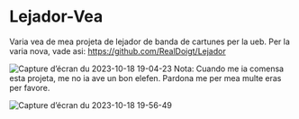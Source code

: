 # Lejador-Vea
Varia vea de mea projeta de lejador de banda de cartunes per la ueb. Per la varia nova, vade asi: https://github.com/RealDoigt/Lejador

![Capture d’écran du 2023-10-18 19-04-23](https://github.com/RealDoigt/Lejador-Vea/assets/57451013/f7e0e339-39ac-4545-8016-d6d8788c8151)
Nota: Cuando me ia comensa esta projeta, me no ia ave un bon elefen. Pardona me per mea multe eras per favore.

![Capture d’écran du 2023-10-18 19-56-49](https://github.com/RealDoigt/Lejador-Vea/assets/57451013/d7eef993-c173-425d-9fc8-565033221528)
